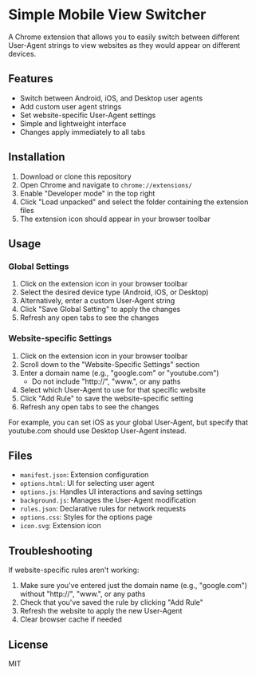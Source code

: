 # Simple Mobile View Switcher

A Chrome extension that allows you to easily switch between different User-Agent strings to view websites as they would appear on different devices.

## Features

- Switch between Android, iOS, and Desktop user agents
- Add custom user agent strings
- Set website-specific User-Agent settings
- Simple and lightweight interface
- Changes apply immediately to all tabs

## Installation

1. Download or clone this repository
2. Open Chrome and navigate to `chrome://extensions/`
3. Enable "Developer mode" in the top right
4. Click "Load unpacked" and select the folder containing the extension files
5. The extension icon should appear in your browser toolbar

## Usage

### Global Settings

1. Click on the extension icon in your browser toolbar
2. Select the desired device type (Android, iOS, or Desktop)
3. Alternatively, enter a custom User-Agent string
4. Click "Save Global Setting" to apply the changes
5. Refresh any open tabs to see the changes

### Website-specific Settings

1. Click on the extension icon in your browser toolbar
2. Scroll down to the "Website-Specific Settings" section
3. Enter a domain name (e.g., "google.com" or "youtube.com")
   - Do not include "http://", "www.", or any paths
4. Select which User-Agent to use for that specific website
5. Click "Add Rule" to save the website-specific setting
6. Refresh any open tabs to see the changes

For example, you can set iOS as your global User-Agent, but specify that youtube.com should use Desktop User-Agent instead.

## Files

- `manifest.json`: Extension configuration
- `options.html`: UI for selecting user agent
- `options.js`: Handles UI interactions and saving settings
- `background.js`: Manages the User-Agent modification
- `rules.json`: Declarative rules for network requests
- `options.css`: Styles for the options page
- `icon.svg`: Extension icon

## Troubleshooting

If website-specific rules aren't working:
1. Make sure you've entered just the domain name (e.g., "google.com") without "http://", "www.", or any paths
2. Check that you've saved the rule by clicking "Add Rule"
3. Refresh the website to apply the new User-Agent
4. Clear browser cache if needed

## License

MIT